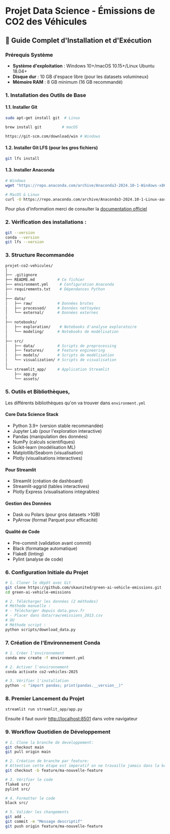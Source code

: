 # Projet Data Science - Émissions de CO2 des Véhicules

## 🚀 Guide Complet d'Installation et d'Exécution

### Prérequis Système
- **Système d'exploitation** : Windows 10+/macOS 10.15+/Linux Ubuntu 18.04+
- **Disque dur** : 10 GB d'espace libre (pour les datasets volumineux)
- **Mémoire RAM** : 8 GB minimum (16 GB recommandé)

### 1. Installation des Outils de Base

#### 1.1. Installer Git
```bash 
sudo apt-get install git  # Linux
```

```bash 
brew install git         # macOS
```

```bash 
https://git-scm.com/download/win # Windows
```

#### 1.2. Installer Git LFS (pour les gros fichiers)

```bash 
git lfs install
```

#### 1.3. Installer Anaconda

```bash
# Windows
wget "https://repo.anaconda.com/archive/Anaconda3-2024.10-1-Windows-x86_64.exe" -outfile "./Downloads/Anaconda3-2024.10-1-Windows-x86_64.exe"  
```

```bash
# MacOS & Linux
curl -O https://repo.anaconda.com/archive/Anaconda3-2024.10-1-Linux-aarch64.sh
```
Pour plus d'information merci de consulter la [documentation officiel](https://www.anaconda.com/docs/getting-started/anaconda/install)

### 2. Vérification des installations :

```bash
git --version
conda --version
git lfs --version
```
### 3. Structure Recommandée
```bash
projet-co2-vehicules/
│
├── .gitignore
├── README.md          # Ce fichier
├── environment.yml     # Configuration Anaconda
├── requirements.txt    # Dépendances Python
│
├── data/
│   ├── raw/           # Données brutes
│   ├── processed/     # Données nettoyées
│   └── external/      # Données externes
│
├── notebooks/
│   ├── exploration/    # Notebooks d'analyse exploratoire
│   └── modeling/      # Notebooks de modélisation
│
├── src/
│   ├── data/          # Scripts de preprocessing
│   ├── features/      # Feature engineering
│   ├── models/        # Scripts de modélisation
│   └── visualization/ # Scripts de visualisation
│
└── streamlit_app/     # Application Streamlit
    ├── app.py
    └── assets/
```

### 5. Outils et Bibliothèques, 
Les différents bibliothèques qu'on va trouver dans `environment.yml`

#### Core Data Science Stack
* Python 3.9+ (version stable recommandée)
* Jupyter Lab (pour l'exploration interactive)
* Pandas (manipulation des données)
* NumPy (calculs scientifiques)
* Scikit-learn (modélisation ML)
* Matplotlib/Seaborn (visualisation)
* Plotly (visualisations interactives)

#### Pour Streamlit
* Streamlit (création de dashboard)
* Streamlit-aggrid (tables interactives)
* Plotly Express (visualisations intégrables)

#### Gestion des Données
* Dask ou Polars (pour gros datasets >1GB)
* PyArrow (format Parquet pour efficacité)

#### Qualité de Code
* Pre-commit (validation avant commit)
* Black (formatage automatique)
* Flake8 (linting)
* Pylint (analyse de code)

### 6. Configuration Initiale du Projet
```bash
# 1. Cloner le dépôt avec Git
git clone https://github.com/skaunited/green-ai-vehicle-emissions.git
cd green-ai-vehicle-emissions

# 2. Télécharger les données (2 méthodes)
# Méthode manuelle :
# - Télécharger depuis data.gouv.fr
# - Placer dans data/raw/emissions_2013.csv
# OU
# Méthode script :
python scripts/download_data.py
```

### 7. Création de l'Environnement Conda
```bash
# 1. Créer l'environnement
conda env create -f environment.yml

# 2. Activer l'environnement
conda activate co2-vehicles-2025

# 3. Vérifier l'installation
python -c "import pandas; print(pandas.__version__)"
```

### 8. Premier Lancement du Projet
```bash
streamlit run streamlit_app/app.py
```
Ensuite il faut ouvrir [http://localhost:8501](http://localhost:8501) dans votre navigateur

### 9. Workflow Quotidien de Développement
```bash
# 1. Clone la branche de developpement:
git checkout main
git pull origin main

# 2. Création de branche par feature:
# Attention cette étape est imperatif on ne travaille jamais dans la branche de developpement:
git checkout -b feature/ma-nouvelle-feature

# 3. Vérifier le code
flake8 src/
pylint src/

# 4. Formatter le code
black src/

# 5. Valider les changements
git add .
git commit -m "Message descriptif"
git push origin feature/ma-nouvelle-feature
```